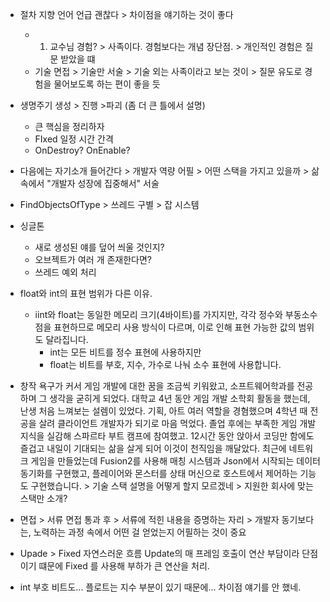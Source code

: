 - 절차 지향 언어 언급 괜찮다 > 차이점을 얘기하는 것이 좋다
	- 1. 교수님 경험? > 사족이다. 경험보다는 개념 장단점. > 개인적인 경험은 질문 받았을 떄
	- 기술 면접 > 기술만 서술 > 기술 외는 사족이라고 보는 것이 > 질문 유도로 경험을 물어보도록 하는 편이 좋을 듯

- 생명주기 생성 > 진행 >파괴 (좀 더 큰 틀에서 설명)
	- 큰 핵심을 정리하자 
	- FIxed 일정 시간 간격
	- OnDestroy? OnEnable?
	
- 다음에는 자기소개 들어간다 > 개발자 역량 어필 > 어떤 스택을 가지고 있을까 > 삶 속에서 "개발자 성장에 집중해서" 서술
- FindObjectsOfType > 쓰레드 구별 > 잡 시스템
- 싱글톤
	- 새로 생성된 얘를 덮어 씌울 것인지?
	- 오브젝트가 여러 개 존재한다면?
	- 쓰레드 예외 처리
- float와 int의 표현 범위가 다른 이유. 
	- iint와 float는 동일한 메모리 크기(4바이트)를 가지지만, 각각 정수와 부동소수점을 표현하므로 메모리 사용 방식이 다르며, 이로 인해 표현 가능한 값의 범위도 달라집니다.
		- int는 모든 비트를 정수 표현에 사용하지만
		- float는 비트를 부호, 지수, 가수로 나눠 소수 표현에 사용합니다.

- 창작 욕구가 커서 게임 개발에 대한 꿈을 조금씩 키워왔고, 소프트웨어학과를 전공하며 그 생각을 굳히게 되었다. 대학교 4년 동안 게임 개발 소학회 활동을 했는데, 난생 처음 느껴보는 설렘이 있었다. 기획, 아트 여러 역할을 경혐했으며 4학년 때 전공을 살려 클라이언트 개발자가 되기로 마음 먹었다. 졸업 후에는 부족한 게임 개발 지식을 실감해 스파르타 부트 캠프에 참여했고. 12시간 동안 앉아서 코딩만 함에도 즐겁고 내일이 기대되는 삶을 살게 되어 이것이 천직임을 깨달았다. 최근에 네트워크 게임을 만들었는데 Fusion2를 사용해 매칭 시스템과 Json에서 시작되는 데이터 동기화를 구현했고, 플레이어와 몬스터를 상태 머신으로 호스트에서 제어하는 기능도 구현했습니다. > 기술 스택 설명을 어떻게 할지 모르겠네 > 지원한 회사에 맞는 스택만 소개?

- 면접 > 서류 면접 통과 후 > 서류에 적힌 내용을 증명하는 자리 > 개발자 동기보다는, 노력하는 과정 속에서 어떤 걸 얻었는지 어필하는 것이 중요

- Upade > Fixed 자연스러운 흐름 Update의 매 프레임 호출이 연산 부담이라 단점이기 떄문에 Fixed 를 사용해 부하가 큰 연산을 처리.

 - int 부호 비트도... 플로트는 지수 부분이 있기 때문에... 차이점 얘기를 안 했네.